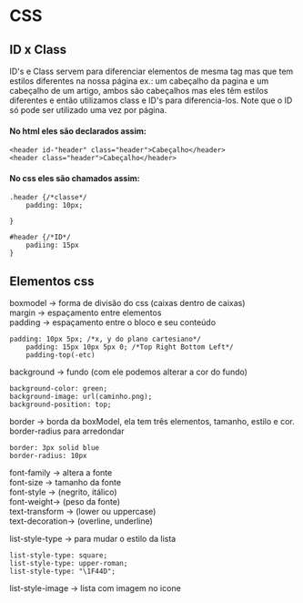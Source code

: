 # CSS
## ID x Class
ID's e Class servem para diferenciar elementos de mesma tag mas que tem estilos diferentes na nossa página ex.: um cabeçalho da pagina e um cabeçalho de um artigo, ambos são cabeçalhos mas eles têm estilos diferentes e então utilizamos class e ID's para diferencia-los. 
Note que o ID só pode ser utilizado uma vez por página. 
#### No html eles são declarados assim:
~~~
<header id-"header" class="header">Cabeçalho</header>
<header class="header">Cabeçalho</header>
~~~
#### No css eles são chamados assim:
~~~
.header {/*classe*/
    padding: 10px;

}

#header {/*ID*/
    padiing: 15px
}
~~~
## Elementos css
boxmodel -> forma de divisão do css (caixas dentro de caixas)  
margin -> espaçamento entre elementos  
padding -> espaçamento entre o bloco e seu conteúdo
~~~
padding: 10px 5px; /*x, y do plano cartesiano*/
    padding: 15px 10px 5px 0; /*Top Right Bottom Left*/
    padding-top(-etc)
~~~ 
background -> fundo (com ele podemos alterar a cor do fundo)  
~~~
background-color: green;
background-image: url(caminho.png);
background-position: top;
~~~
border -> borda da boxModel, ela tem três elementos, tamanho, estilo e cor. border-radius para arredondar   
~~~
border: 3px solid blue
border-radius: 10px
~~~
font-family -> altera a fonte  
font-size -> tamanho da fonte  
font-style -> (negrito, itálico)  
font-weight-> (peso da fonte)  
text-transform -> (lower ou uppercase)  
text-decoration-> (overline, underline)  

list-style-type -> para mudar o estilo da lista
~~~
list-style-type: square;
list-style-type: upper-roman;
list-style-type: "\1F44D";
~~~
list-style-image -> lista com imagem no icone
